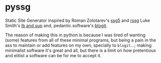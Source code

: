 # pyssg

Static Site Generator inspired by Roman Zolotarev's [ssg5](https://rgz.ee/bin/ssg5) and [rssg](https://rgz.ee/bin/rssg) Luke Smith's [lb and sup](https://github.com/LukeSmithxyz/lb) and, pedantic.software's [blogit](https://pedantic.software/git/blogit/).

The reason of making this in python is because I was tired of wanting (some) features from all of these minimal programs, but being a pain in the ass to maintain or add features on my own, specially to `blogit`...; making minimalist software it's great and all, but there is a limit on how pretentious and elitist a software can be for me to accept it.
